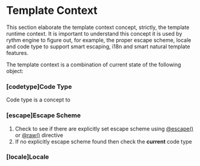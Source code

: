 # Template Context

This section elaborate the template context concept, strictly, the template runtime context. It is important to understand this concept it is used by rythm engine to figure out, for example, the proper escape scheme, locale and code type to support smart escaping, i18n and smart natural template features.

The template context is a combination of current state of the following object: 

### [codetype]Code Type

Code type is a concept to 

### [escape]Escape Scheme

1. Check to see if there are explicitly set escape scheme using [@escape()](directive.md#escape) or [@raw()](directiv.md#raw) directive
1. If no explicitly escape scheme found then check the **current** code type  

### [locale]Locale